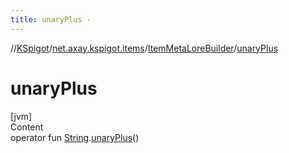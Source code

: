 ```yaml
---
title: unaryPlus -
---
```

//[KSpigot](../../index.md)/[net.axay.kspigot.items](../index.md)/[ItemMetaLoreBuilder](index.md)/[unaryPlus](unary-plus.md)



# unaryPlus  
[jvm]  
Content  
operator fun [String](https://kotlinlang.org/api/latest/jvm/stdlib/kotlin/-string/index.html).[unaryPlus](unary-plus.md)()  



